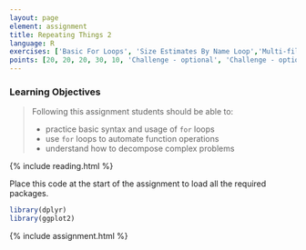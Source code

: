 ```yaml
---
layout: page
element: assignment
title: Repeating Things 2
language: R
exercises: ['Basic For Loops', 'Size Estimates By Name Loop','Multi-file Analysis', 'DNA or RNA Iteration', 'Check That Your Code Runs', 'Cocili Data Exploration', 'Length of Floods']
points: [20, 20, 20, 30, 10, 'Challenge - optional', 'Challenge - optional']
---
```


### Learning Objectives

> Following this assignment students should be able to:
>
> - practice basic syntax and usage of `for` loops
> - use `for` loops to automate function operations 
> - understand how to decompose complex problems

{% include reading.html %}


Place this code at the start of the assignment to load all the required packages.

```r
library(dplyr)
library(ggplot2)
```

{% include assignment.html %}

